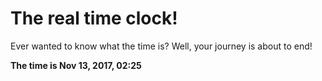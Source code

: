 # The real time clock!

Ever wanted to know what the time is? Well, your journey is about to end!

**The time is Nov 13, 2017, 02:25**